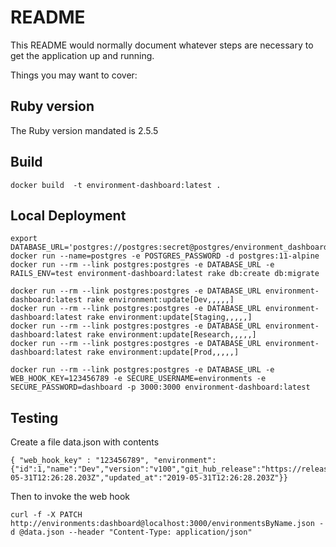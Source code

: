 # README

This README would normally document whatever steps are necessary to get the
application up and running.

Things you may want to cover:

## Ruby version

The Ruby version mandated is 2.5.5

## Build
  
    docker build  -t environment-dashboard:latest .  

## Local Deployment

    export DATABASE_URL='postgres://postgres:secret@postgres/environment_dashboard'
    docker run --name=postgres -e POSTGRES_PASSWORD -d postgres:11-alpine
    docker run --rm --link postgres:postgres -e DATABASE_URL -e RAILS_ENV=test environment-dashboard:latest rake db:create db:migrate

    docker run --rm --link postgres:postgres -e DATABASE_URL environment-dashboard:latest rake environment:update[Dev,,,,,]
    docker run --rm --link postgres:postgres -e DATABASE_URL environment-dashboard:latest rake environment:update[Staging,,,,,]
    docker run --rm --link postgres:postgres -e DATABASE_URL environment-dashboard:latest rake environment:update[Research,,,,,]
    docker run --rm --link postgres:postgres -e DATABASE_URL environment-dashboard:latest rake environment:update[Prod,,,,,]

    docker run --rm --link postgres:postgres -e DATABASE_URL -e WEB_HOOK_KEY=123456789 -e SECURE_USERNAME=environments -e SECURE_PASSWORD=dashboard -p 3000:3000 environment-dashboard:latest

## Testing

Create a file data.json with contents

    { "web_hook_key" : "123456789", "environment": {"id":1,"name":"Dev","version":"v100","git_hub_release":"https://release","url":"https://environmentsdashboard2.azurewebsites.net/environments/1.json","db_url":"asdasd","db_user":"asdppeppeppep","created_at":"2019-05-31T12:26:28.203Z","updated_at":"2019-05-31T12:26:28.203Z"}}

Then to invoke the web hook

    curl -f -X PATCH http://environments:dashboard@localhost:3000/environmentsByName.json -d @data.json --header "Content-Type: application/json"    
